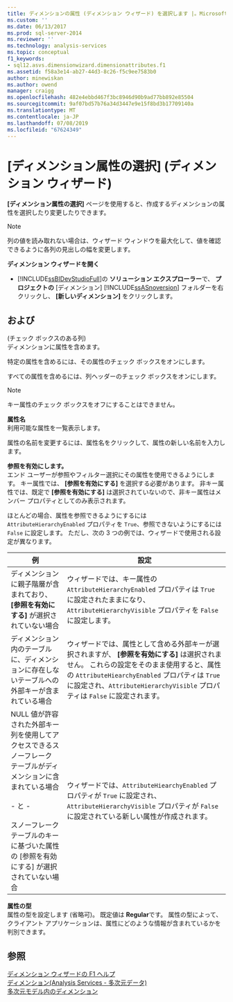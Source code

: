 ```yaml
---
title: ディメンションの属性 (ディメンション ウィザード) を選択します |。Microsoft Docs
ms.custom: ''
ms.date: 06/13/2017
ms.prod: sql-server-2014
ms.reviewer: ''
ms.technology: analysis-services
ms.topic: conceptual
f1_keywords:
- sql12.asvs.dimensionwizard.dimensionattributes.f1
ms.assetid: f58a3e14-ab27-44d3-8c26-f5c9ee7583b0
author: minewiskan
ms.author: owend
manager: craigg
ms.openlocfilehash: 482e4ebbd467f3bc8946d90b9ad77bb892e85504
ms.sourcegitcommit: 9af07bd57b76a34d3447e9e15f8bd3b17709140a
ms.translationtype: MT
ms.contentlocale: ja-JP
ms.lasthandoff: 07/08/2019
ms.locfileid: "67624349"
---
```

# <a name="select-dimension-attributes-dimension-wizard"></a>[ディメンション属性の選択] (ディメンション ウィザード)
  **[ディメンション属性の選択]** ページを使用すると、作成するディメンションの属性を選択したり変更したりできます。  
  
> [!NOTE]  
>  列の値を読み取れない場合は、ウィザード ウィンドウを最大化して、値を確認できるように各列の見出しの幅を変更します。  
  
 **ディメンション ウィザードを開く**  
  
-   [!INCLUDE[ssBIDevStudioFull](../includes/ssbidevstudiofull-md.md)]の **ソリューション エクスプローラー**で、 **プロジェクトの** [ディメンション] [!INCLUDE[ssASnoversion](../includes/ssasnoversion-md.md)] フォルダーを右クリックし、 **[新しいディメンション]** をクリックします。  
  
## <a name="options"></a>および  
 (チェック ボックスのある列)  
 ディメンションに属性を含めます。  
  
 特定の属性を含めるには、その属性のチェック ボックスをオンにします。  
  
 すべての属性を含めるには、列ヘッダーのチェック ボックスをオンにします。  
  
> [!NOTE]  
>  キー属性のチェック ボックスをオフにすることはできません。  
  
 **属性名**  
 利用可能な属性を一覧表示します。  
  
 属性の名前を変更するには、属性名をクリックして、属性の新しい名前を入力します。  
  
 **参照を有効にします。**  
 エンド ユーザーが参照やフィルター選択にその属性を使用できるようにします。 キー属性では、 **[参照を有効にする]** を選択する必要があります。 非キー属性では、既定で **[参照を有効にする]** は選択されていないので、非キー属性はメンバー プロパティとしてのみ表示されます。  
  
 ほとんどの場合、属性を参照できるようにするには `AttributeHierarchyEnabled` プロパティを `True`、参照できないようにするには `False` に設定します。 ただし、次の 3 つの例では、ウィザードで使用される設定が異なります。  
  
|例|設定|  
|----------|--------------|  
|ディメンションに親子階層が含まれており、 **[参照を有効にする]** が選択されていない場合|ウィザードでは、キー属性の `AttributeHierarchyEnabled` プロパティは `True` に設定されたままになり、`AttributeHierarchyVisible` プロパティを `False` に設定します。|  
|ディメンション内のテーブルに、ディメンションに存在しないテーブルへの外部キーが含まれている場合|ウィザードでは、属性として含める外部キーが選択されますが、 **[参照を有効にする]** は選択されません。 これらの設定をそのまま使用すると、属性の `AttributeHiearchyEnabled` プロパティは `True` に設定され、`AttributeHierarchyVisible` プロパティは `False` に設定されます。|  
|NULL 値が許容された外部キー列を使用してアクセスできるスノーフレーク テーブルがディメンションに含まれている場合<br /><br /> \- と -<br /><br /> スノーフレーク テーブルのキーに基づいた属性の [参照を有効にする] が選択されていない場合|ウィザードでは、`AttributeHiearchyEnabled` プロパティが `True` に設定され、`AttributeHierarchyVisible` プロパティが `False` に設定されている新しい属性が作成されます。|  
  
 **属性の型**  
 属性の型を設定します (省略可)。 既定値は **Regular**です。 属性の型によって、クライアント アプリケーションは、属性にどのような情報が含まれているかを判別できます。  
  
## <a name="see-also"></a>参照  
 [ディメンション ウィザードの F1 ヘルプ](dimension-wizard-f1-help.md)   
 [ディメンション&#40;Analysis Services - 多次元データ&#41;](multidimensional-models-olap-logical-dimension-objects/dimensions-analysis-services-multidimensional-data.md)   
 [多次元モデル内のディメンション](multidimensional-models/dimensions-in-multidimensional-models.md)  
  
  
